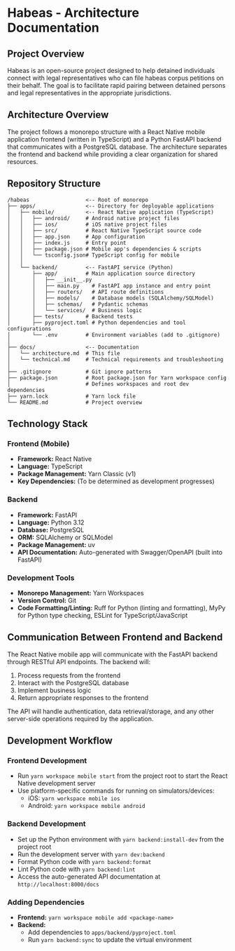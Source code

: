 # Habeas - Architecture Documentation

## Project Overview

Habeas is an open-source project designed to help detained individuals connect with legal representatives who can file habeas corpus petitions on their behalf. The goal is to facilitate rapid pairing between detained persons and legal representatives in the appropriate jurisdictions.

## Architecture Overview

The project follows a monorepo structure with a React Native mobile application frontend (written in TypeScript) and a Python FastAPI backend that communicates with a PostgreSQL database. The architecture separates the frontend and backend while providing a clear organization for shared resources.

## Repository Structure

```
/habeas                  <-- Root of monorepo
├── apps/                <-- Directory for deployable applications
│   ├── mobile/          <-- React Native application (TypeScript)
│   │   ├── android/     # Android native project files
│   │   ├── ios/         # iOS native project files
│   │   ├── src/         # React Native TypeScript source code
│   │   ├── app.json     # App configuration
│   │   ├── index.js     # Entry point
│   │   ├── package.json # Mobile app's dependencies & scripts
│   │   └── tsconfig.json# TypeScript config for mobile
│   │
│   └── backend/         <-- FastAPI service (Python)
│       ├── app/         # Main application source directory
│       │   ├── __init__.py
│       │   ├── main.py    # FastAPI app instance and entry point
│       │   ├── routers/   # API route definitions
│       │   ├── models/    # Database models (SQLAlchemy/SQLModel)
│       │   ├── schemas/   # Pydantic schemas
│       │   └── services/  # Business logic
│       ├── tests/       # Backend tests
│       ├── pyproject.toml # Python dependencies and tool configurations
│       └── .env         # Environment variables (add to .gitignore)
│
├── docs/                <-- Documentation
│   └── architecture.md  # This file
│   └── technical.md     # Technical requirements and troubleshooting
│
├── .gitignore           # Git ignore patterns
├── package.json         # Root package.json for Yarn workspace config
│                        # Defines workspaces and root dev dependencies
├── yarn.lock            # Yarn lock file
└── README.md            # Project overview
```

## Technology Stack

### Frontend (Mobile)
- **Framework:** React Native
- **Language:** TypeScript
- **Package Management:** Yarn Classic (v1)
- **Key Dependencies:** (To be determined as development progresses)

### Backend
- **Framework:** FastAPI
- **Language:** Python 3.12
- **Database:** PostgreSQL
- **ORM:** SQLAlchemy or SQLModel
- **Package Management:** uv
- **API Documentation:** Auto-generated with Swagger/OpenAPI (built into FastAPI)

### Development Tools
- **Monorepo Management:** Yarn Workspaces
- **Version Control:** Git
- **Code Formatting/Linting:** Ruff for Python (linting and formatting), MyPy for Python type checking, ESLint for TypeScript/JavaScript

## Communication Between Frontend and Backend

The React Native mobile app will communicate with the FastAPI backend through RESTful API endpoints. The backend will:

1. Process requests from the frontend
2. Interact with the PostgreSQL database
3. Implement business logic
4. Return appropriate responses to the frontend

The API will handle authentication, data retrieval/storage, and any other server-side operations required by the application.

## Development Workflow

### Frontend Development
- Run `yarn workspace mobile start` from the project root to start the React Native development server
- Use platform-specific commands for running on simulators/devices:
  - iOS: `yarn workspace mobile ios`
  - Android: `yarn workspace mobile android`

### Backend Development
- Set up the Python environment with `yarn backend:install-dev` from the project root
- Run the development server with `yarn dev:backend`
- Format Python code with `yarn backend:format`
- Lint Python code with `yarn backend:lint`
- Access the auto-generated API documentation at `http://localhost:8000/docs`

### Adding Dependencies
- **Frontend:** `yarn workspace mobile add <package-name>`
- **Backend:** 
  - Add dependencies to `apps/backend/pyproject.toml`
  - Run `yarn backend:sync` to update the virtual environment


